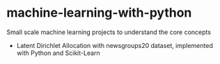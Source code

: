 # machine-learning-with-python
Small scale machine learning projects to understand the core concepts
* Latent Dirichlet Allocation with newsgroups20 dataset, implemented with Python and Scikit-Learn
